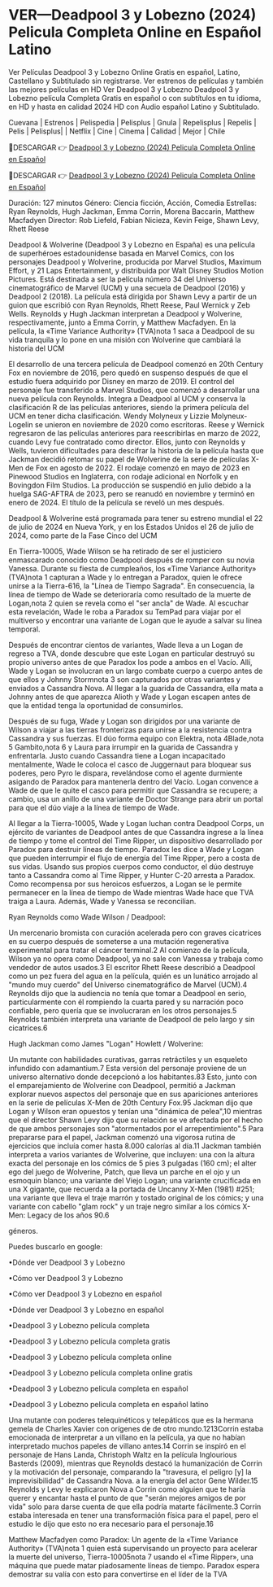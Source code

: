 # VER—Deadpool 3 y Lobezno (2024) Pelicula Completa Online en Español Latino

Ver Películas Deadpool 3 y Lobezno Online Gratis en español, Latino, Castellano y Subtitulado sin registrarse. Ver estrenos de películas y también las mejores películas en HD Ver Deadpool 3 y Lobezno Deadpool 3 y Lobezno película Completa Gratis en español o con subtítulos en tu idioma, en HD y hasta en calidad 2024 HD con Audio español Latino y Subtitulado.

Cuevana | Estrenos | Pelispedia | Pelisplus | Gnula | Repelisplus | Repelis | Pelis | Pelisplus| | Netflix | Cine | Cinema | Calidad | Mejor | Chile

🔴DESCARGAR 👉 [Deadpool 3 y Lobezno (2024) Pelicula Completa Online en Español](https://clearmovie.org/es/movie/533535/deadpool-3?Github)

🔴DESCARGAR 👉 [Deadpool 3 y Lobezno (2024) Pelicula Completa Online en Español](https://clearmovie.org/es/movie/533535/deadpool-3?Github)

Duración: 127 minutos Género: Ciencia ficción, Acción, Comedia Estrellas: Ryan Reynolds, Hugh Jackman, Emma Corrin, Morena Baccarin, Matthew Macfadyen Director: Rob Liefeld, Fabian Nicieza, Kevin Feige, Shawn Levy, Rhett Reese

Deadpool & Wolverine (Deadpool 3 y Lobezno en España) es una película de superhéroes estadounidense basada en Marvel Comics, con los personajes Deadpool y Wolverine, producida por Marvel Studios, Maximum Effort, y 21 Laps Entertainment, y distribuida por Walt Disney Studios Motion Pictures. Está destinada a ser la película número 34 del Universo cinematográfico de Marvel (UCM) y una secuela de Deadpool (2016) y Deadpool 2 (2018). La película está dirigida por Shawn Levy a partir de un guion que escribió con Ryan Reynolds, Rhett Reese, Paul Wernick y Zeb Wells. Reynolds y Hugh Jackman interpretan a Deadpool y Wolverine, respectivamente, junto a Emma Corrin, y Matthew Macfadyen. En la película, la «Time Variance Authority» (TVA)nota 1​ saca a Deadpool de su vida tranquila y lo pone en una misión con Wolverine que cambiará la historia del UCM

El desarrollo de una tercera película de Deadpool comenzó en 20th Century Fox en noviembre de 2016, pero quedó en suspenso después de que el estudio fuera adquirido por Disney en marzo de 2019. El control del personaje fue transferido a Marvel Studios, que comenzó a desarrollar una nueva película con Reynolds. Integra a Deadpool al UCM y conserva la clasificación R de las películas anteriores, siendo la primera película del UCM en tener dicha clasificación. Wendy Molyneux y Lizzie Molyneux-Logelin se unieron en noviembre de 2020 como escritoras. Reese y Wernick regresaron de las películas anteriores para reescribirlas en marzo de 2022, cuando Levy fue contratado como director. Ellos, junto con Reynolds y Wells, tuvieron dificultades para descifrar la historia de la película hasta que Jackman decidió retomar su papel de Wolverine de la serie de películas X-Men de Fox en agosto de 2022. El rodaje comenzó en mayo de 2023 en Pinewood Studios en Inglaterra, con rodaje adicional en Norfolk y en Bovingdon Film Studios. La producción se suspendió en julio debido a la huelga SAG-AFTRA de 2023, pero se reanudó en noviembre y terminó en enero de 2024. El título de la película se reveló un mes después.

Deadpool & Wolverine está programada para tener su estreno mundial el 22 de julio de 2024 en Nueva York, y en los Estados Unidos el 26 de julio de 2024, como parte de la Fase Cinco del UCM

En Tierra-10005, Wade Wilson se ha retirado de ser el justiciero enmascarado conocido como Deadpool después de romper con su novia Vanessa. Durante su fiesta de cumpleaños, los «Time Variance Authority» (TVA)nota 1​ capturan a Wade y lo entregan a Paradox, quien le ofrece unirse a la Tierra-616, la "Línea de Tiempo Sagrada". En consecuencia, la línea de tiempo de Wade se deterioraría como resultado de la muerte de Logan,nota 2​ quien se revela como el "ser ancla" de Wade. Al escuchar esta revelación, Wade le roba a Paradox su TemPad para viajar por el multiverso y encontrar una variante de Logan que le ayude a salvar su línea temporal.

Después de encontrar cientos de variantes, Wade lleva a un Logan de regreso a TVA, donde descubre que este Logan en particular destruyó su propio universo antes de que Paradox los pode a ambos en el Vacío. Allí, Wade y Logan se involucran en un largo combate cuerpo a cuerpo antes de que ellos y Johnny Stormnota 3​ son capturados por otras variantes y enviados a Cassandra Nova. Al llegar a la guarida de Cassandra, ella mata a Johnny antes de que aparezca Alioth y Wade y Logan escapen antes de que la entidad tenga la oportunidad de consumirlos.

Después de su fuga, Wade y Logan son dirigidos por una variante de Wilson a viajar a las tierras fronterizas para unirse a la resistencia contra Cassandra y sus fuerzas. El dúo forma equipo con Elektra, nota 4​ Blade,nota 5​ Gambito,nota 6​ y Laura para irrumpir en la guarida de Cassandra y enfrentarla. Justo cuando Cassandra tiene a Logan incapacitado mentalmente, Wade le coloca el casco de Juggernaut para bloquear sus poderes, pero Pyro le dispara, revelándose como el agente durmiente asigando de Paradox para mantenerla dentro del Vacío. Logan convence a Wade de que le quite el casco para permitir que Cassandra se recupere; a cambio, usa un anillo de una variante de Doctor Strange para abrir un portal para que el dúo viaje a la línea de tiempo de Wade.

Al llegar a la Tierra-10005, Wade y Logan luchan contra Deadpool Corps, un ejército de variantes de Deadpool antes de que Cassandra ingrese a la línea de tiempo y tome el control del Time Ripper, un dispositivo desarrollado por Paradox para destruir líneas de tiempo. Paradox les dice a Wade y Logan que pueden interrumpir el flujo de energía del Time Ripper, pero a costa de sus vidas. Usando sus propios cuerpos como conductor, el dúo destruye tanto a Cassandra como al Time Ripper, y Hunter C-20 arresta a Paradox. Como recompensa por sus heroicos esfuerzos, a Logan se le permite permanecer en la línea de tiempo de Wade mientras Wade hace que TVA traiga a Laura. Además, Wade y Vanessa se reconcilian.

Ryan Reynolds como Wade Wilson / Deadpool:

Un mercenario bromista con curación acelerada pero con graves cicatrices en su cuerpo después de someterse a una mutación regenerativa experimental para tratar el cáncer terminal.2​ Al comienzo de la película, Wilson ya no opera como Deadpool, ya no sale con Vanessa y trabaja como vendedor de autos usados.3​ El escritor Rhett Reese describió a Deadpool como un pez fuera del agua en la película, quién es un lunático arrojado al "mundo muy cuerdo" del Universo cinematográfico de Marvel (UCM).4​ Reynolds dijo que la audiencia no tenía que tomar a Deadpool en serio, particularmente con él rompiendo la cuarta pared y su narración poco confiable, pero quería que se involucraran en los otros personajes.5​ Reynolds también interpreta una variante de Deadpool de pelo largo y sin cicatrices.6​

Hugh Jackman como James "Logan" Howlett / Wolverine:

Un mutante con habilidades curativas, garras retráctiles y un esqueleto infundido con adamantium.7​ Esta versión del personaje proviene de un universo alternativo donde decepcionó a los habitantes.8​3​ Esto, junto con el emparejamiento de Wolverine con Deadpool, permitió a Jackman explorar nuevos aspectos del personaje que en sus apariciones anteriores en la serie de películas X-Men de 20th Century Fox.9​5​ Jackman dijo que Logan y Wilson eran opuestos y tenían una "dinámica de pelea",10​ mientras que el director Shawn Levy dijo que su relación se ve afectada por el hecho de que ambos personajes son "atormentados por el arrepentimiento".5​ Para prepararse para el papel, Jackman comenzó una vigorosa rutina de ejercicios que incluía comer hasta 8.000 calorías al día.11​ Jackman también interpreta a varios variantes de Wolverine, que incluyen: una con la altura exacta del personaje en los cómics de 5 pies 3 pulgadas (160 cm); el alter ego del juego de Wolverine, Patch, que lleva un parche en el ojo y un esmoquin blanco; una variante del Viejo Logan; una variante crucificada en una X gigante, que recuerda a la portada de Uncanny X-Men (1981) #251; una variante que lleva el traje marrón y tostado original de los cómics; y una variante con cabello "glam rock" y un traje negro similar a los cómics X-Men: Legacy de los años 90.6​

géneros.

Puedes buscarlo en google:

•Dónde ver Deadpool 3 y Lobezno

•Cómo ver Deadpool 3 y Lobezno

•Cómo ver Deadpool 3 y Lobezno en español

•Dónde ver Deadpool 3 y Lobezno en español

•Deadpool 3 y Lobezno película completa

•Deadpool 3 y Lobezno película completa gratis

•Deadpool 3 y Lobezno película completa online

•Deadpool 3 y Lobezno película completa online gratis

•Deadpool 3 y Lobezno pelicula completa en español

•Deadpool 3 y Lobezno pelicula completa en español latino

Una mutante con poderes telequinéticos y telepáticos que es la hermana gemela de Charles Xavier con orígenes de de otro mundo.12​13​ Corrin estaba emocionada de interpretar a un villano en la película, ya que no habían interpretado muchos papeles de villano antes.14​ Corrin se inspiró en el personaje de Hans Landa, Christoph Waltz en la película Inglourious Basterds (2009), mientras que Reynolds destacó la humanización de Corrin y la motivación del personaje, comparando la "travesura, el peligro [y] la imprevisibilidad" de Cassandra Nova. a la energía del actor Gene Wilder.15​ Reynolds y Levy le explicaron Nova a Corrin como alguien que te haría querer y encantar hasta el punto de que "serán mejores amigos de por vida" solo para darse cuenta de que ella podría matarte fácilmente.3​ Corrin estaba interesada en tener una transformación física para el papel, pero el estudio le dijo que esto no era necesario para el personaje.16​

Matthew Macfadyen como Paradox: Un agente de la «Time Variance Authority» (TVA)nota 1​ quien está supervisando un proyecto para acelerar la muerte del universo, Tierra-10005nota 7​ usando el «Time Ripper», una máquina que puede matar piadosamente líneas de tiempo. Paradox espera demostrar su valía con esto para convertirse en el líder de la TVA
